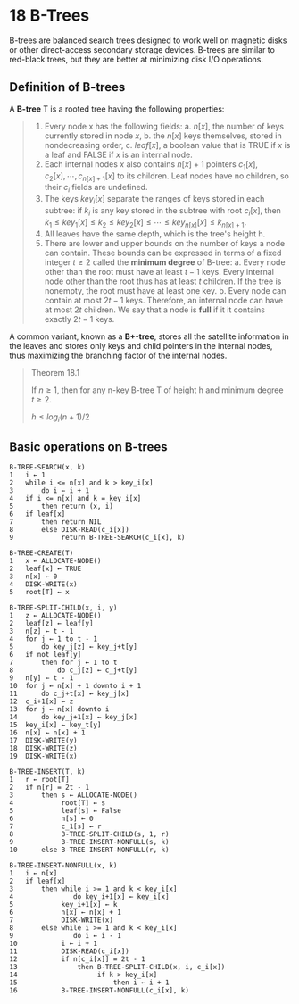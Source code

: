 # 18 B-Trees

B-trees are balanced search trees designed to work well on magnetic disks or other direct-access secondary storage devices. B-trees are similar to red-black trees, but they are better at minimizing disk I/O operations.

## Definition of B-trees

A **B-tree** T is a rooted tree having the following properties:

> 1. Every node x has the following fields:
>   a. $n[x]$, the number of keys currently stored in node $x$,
>   b. the $n[x]$ keys themselves, stored in nondecreasing order,
>   c. $leaf[x]$, a boolean value that is TRUE if $x$ is a leaf and FALSE if $x$ is an internal node.
> 2. Each internal nodes $x$ also contains $n[x]+1$ pointers $c_1[x],c_2[x],\cdots,c_{n[x]+1}[x]$ to its children. Leaf nodes have no children, so their $c_i$ fields are undefined.
> 3. The keys $key_i[x]$ separate the ranges of keys stored in each subtree: if $k_i$ is any key stored in the subtree with root $c_i[x]$, then $k_1 \leq key_1[x] \leq k_2 \leq key_2[x] \leq \cdots \leq key_{n[x]}[x] \leq k_{n[x]+1}$.
> 4. All leaves have the same depth, which is the tree's height h.
> 5. There are lower and upper bounds on the number of keys a node can contain. These bounds can be expressed in terms of a fixed integer $t \geq 2$ called the **minimum degree** of B-tree:
>   a. Every node other than the root must have at least $t - 1$ keys. Every internal node other than the root thus has at least $t$ children. If the tree is nonempty, the root must have at least one key.
>   b. Every node can contain at most $2t - 1$ keys. Therefore, an internal node can have at most $2t$ children. We say that a node is **full** if it it contains exactly $2t - 1$ keys.

A common variant, known as a **B+-tree**, stores all the satellite information in the leaves and stores only keys and child pointers in the internal nodes, thus maximizing the branching factor of the internal nodes.

> Theorem 18.1
>
> If $n \geq 1$, then for any n-key B-tree T of height h and minimum degree $t \geq 2$.
> 
> $h \leq log_i{(n+1)/2}$

## Basic operations on B-trees

    B-TREE-SEARCH(x, k)
    1   i ← 1
    2   while i <= n[x] and k > key_i[x]
    3       do i ← i + 1
    4   if i <= n[x] and k = key_i[x]
    5       then return (x, i)
    6   if leaf[x]
    7       then return NIL
    8       else DISK-READ(c_i[x])
    9            return B-TREE-SEARCH(c_i[x], k)

    B-TREE-CREATE(T)
    1   x ← ALLOCATE-NODE()
    2   leaf[x] ← TRUE
    3   n[x] ← 0
    4   DISK-WRITE(x)
    5   root[T] ← x

    B-TREE-SPLIT-CHILD(x, i, y)
    1   z ← ALLOCATE-NODE()
    2   leaf[z] ← leaf[y]
    3   n[z] ← t - 1
    4   for j ← 1 to t - 1
    5       do key_j[z] ← key_j+t[y]
    6   if not leaf[y]
    7       then for j ← 1 to t
    8           do c_j[z] ← c_j+t[y]
    9   n[y] ← t - 1
    10  for j ← n[x] + 1 downto i + 1
    11      do c_j+t[x] ← key_j[x]
    12  c_i+1[x] ← z
    13  for j ← n[x] downto i
    14      do key_j+1[x] ← key_j[x]
    15  key_i[x] ← key_t[y]
    16  n[x] ← n[x] + 1
    17  DISK-WRITE(y)
    18  DISK-WRITE(z)
    19  DISK-WRITE(x)

    B-TREE-INSERT(T, k)
    1   r ← root[T]
    2   if n[r] = 2t - 1
    3       then s ← ALLOCATE-NODE()
    4            root[T] ← s
    5            leaf[s] ← False
    6            n[s] ← 0
    7            c_1[s] ← r
    8            B-TREE-SPLIT-CHILD(s, 1, r)
    9            B-TREE-INSERT-NONFULL(s, k)
    10      else B-TREE-INSERT-NONFULL(r, k)

    B-TREE-INSERT-NONFULL(x, k)
    1   i ← n[x]
    2   if leaf[x]
    3       then while i >= 1 and k < key_i[x]
    4               do key_i+1[x] ← key_i[x]
    5            key_i+1[x] ← k
    6            n[x] ← n[x] + 1
    7            DISK-WRITE(x)
    8       else while i >= 1 and k < key_i[x]
    9               do i ← i - 1
    10           i ← i + 1
    11           DISK-READ(c_i[x])
    12           if n[c_i[x]] = 2t - 1
    13               then B-TREE-SPLIT-CHILD(x, i, c_i[x])
    14                    if k > key_i[x]
    15                        then i ← i + 1
    16           B-TREE-INSERT-NONFULL(c_i[x], k)

